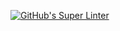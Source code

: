 [![GitHub's Super Linter](https://github.com/ICS20-Programming-NoahS/Unit1-01-HTML-HelloWorld/workflows/GitHub's%20Super%20Linter/badge.svg)](https://github.com/ICS20-Programming-NoahS/Unit1-01-HTML-HelloWorld/actions)